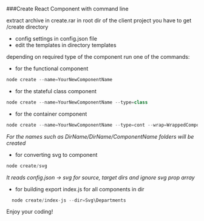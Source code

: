 ###Create React Component with command line

extract archive in create.rar in root dir of the client project
you have to get /create directory

- config settings in config.json file 
- edit the templates in directory templates

depending on required type of the component run one of the commands:

- for the functional component
```javascript
node create --name=YourNewComponentName
```
	

- for the stateful class component
```javascript
node create --name=YourNewComponentName --type=class
```
- for the container component
```javascript
node create --name=YourNewComponentName --type=cont --wrap=WrappedComponent
```
_For the names such as DirName/DirName/ComponentName folders will be created_

- for converting svg to component

```javascript
node create/svg
```
_It reads config.json -> svg for source, target dirs and ignore svg prop array_ 

- for building export index.js for all components in dir

```javascript
  node create/index-js --dir=Svg\Departments
```

Enjoy your coding!